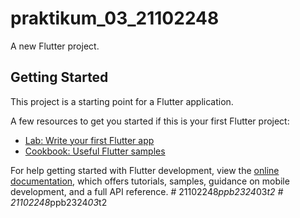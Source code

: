 # praktikum_03_21102248

A new Flutter project.

## Getting Started

This project is a starting point for a Flutter application.

A few resources to get you started if this is your first Flutter project:

- [Lab: Write your first Flutter app](https://docs.flutter.dev/get-started/codelab)
- [Cookbook: Useful Flutter samples](https://docs.flutter.dev/cookbook)

For help getting started with Flutter development, view the
[online documentation](https://docs.flutter.dev/), which offers tutorials,
samples, guidance on mobile development, and a full API reference.
#   2 1 1 0 2 2 4 8 _ p p b 2 3 2 4 _ 0 3 _ t 2 
 
 #   2 1 1 0 2 2 4 8 _ p p b 2 3 2 4 _ 0 3 _ t 2 
 
 
